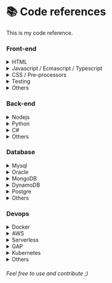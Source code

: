 # 📚 Code references
This is my code reference.

### Front-end
  
<details>
<summary>HTML</summary>

<!-- <!-- * [`View All`](/) --> 
#### Coming soon...
</details>

<details>
<summary>Javascript / Ecmascript / Typescript</summary>

* [`Angular`](/frontend/js/frameworks/angular)
* [`Design Patterns`](/)
* [`NestJS`](/)
* [`ExpressJS`](/)
* [`TypeORM`](/)
* [`Snippets`](/)
* [`React`](/)
* [`Vue`](/)
* [`Typescript`](/)
* [`Libraries`](/frontend/js)
* [`Links`](/frontend/js) 

</details>

<details>
<summary>CSS / Pre-processors</summary>

<!-- * [`View All`](/) --> 
#### Coming soon...
</details>  

<details>
  <summary>Testing</summary>

<!-- * [`View All`](/) --> 
#### Coming soon...
</details>  

<details>
  <summary>Others</summary>  

<!-- * [`View All`](/) --> 
#### Coming soon...
</details>  

### Back-end

<details>
<summary>Nodejs</summary>

<!-- * [`View All`](/) --> 
#### Coming soon...
</details>

<details>
<summary>Python</summary>

<!-- * [`View All`](/) --> 
#### Coming soon...
</details>

<details>
<summary>C#</summary>

<!-- * [`View All`](/) --> 
#### Coming soon...
</details>

<details>
<summary>Others</summary>

<!-- * [`View All`](/) --> 
#### Coming soon...
</details>

### Database

<details>
<summary>Mysql</summary>

<!-- * [`View All`](/) --> 
#### Coming soon...
</details>

<details>
<summary>Oracle</summary>

<!-- * [`View All`](/) --> 
#### Coming soon...
</details>

<details>
<summary>MongoDB</summary>

<!-- * [`View All`](/) --> 
#### Coming soon...
</details>

<details>
<summary>DynamoDB</summary>

<!-- * [`View All`](/) --> 
#### Coming soon...
</details>

<details>
<summary>Postgre</summary>

<!-- * [`View All`](/) --> 
#### Coming soon...
</details>

<details>
<summary>Others</summary>

<!-- * [`View All`](/) --> 
#### Coming soon...
</details>

### Devops

<details>
<summary>Docker</summary>

<!-- * [`View All`](/) --> 
#### Coming soon...
</details>

<details>
<summary>AWS</summary>

<!-- * [`View All`](/) --> 
#### Coming soon...
</details>

<details>
<summary>Serverless</summary>

<!-- * [`View All`](/) --> 
#### Coming soon...
</details>

<details>
<summary>GAP</summary>

<!-- * [`View All`](/) --> 
#### Coming soon...
</details>

<details>
<summary>Kubernetes</summary>

<!-- * [`View All`](/) --> 
#### Coming soon...
</details>

<details>
<summary>Others</summary>

<!-- * [`View All`](/) --> 
#### Coming soon...
</details>

###### Feel free to use and contribute ;)
